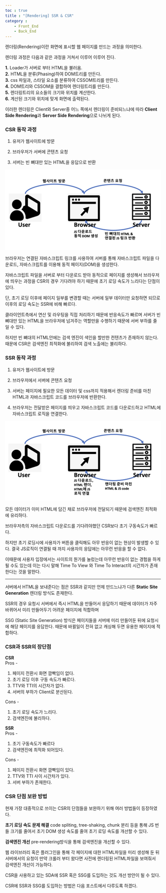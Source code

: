 ```yaml
---
toc : true
title : "[Rendering] SSR & CSR"
category : 
    - Front_End
    - Back_End
---
```

렌더링$($Rendering)이란 화면에 표시할 웹 페이지를 만드는 과정을 의미한다.

렌더링 과정은 다음과 같은 과정을 거쳐서 이루어 이루어 진다.

**1.** Loader가 서버로 부터 HTML을 불러옴.<br>
**2.** HTML을 분류$($Phasing)하여 DOM트리를 만든다.<br>
**3.** css 파일과, 스타일 요소를 분류하여 CSSOM트리를 만든다.<br>
**4.** DOM트리와 CSSOM을 결합하여 렌더링트리를 만든다.<br>
**5.** 렌더링트리의 요소들의 크기와 위치를 계산한다.<br>
**6.** 계산된 크기와 위치에 맞게 화면에 출력된다.<br>

이러한 렌더링은 Client와 Server중 어느 쪽에서 렌더링이 준비되느냐에 따라 **Client Side Rendering**과 **Server Side Rendering**으로 나뉘게 된다.

### CSR 동작 과정

1. 유저가 웹사이트에 방문 

2. 브라우저가 서버에 콘텐츠 요청

3. 서버는 빈 뼈대만 있는 HTML을 응답으로 반환

![CSR Process](/assets/images/Back_End/CSR-Process.png) 

브라우저는 연결된 자바스크립트 링크를 사용하여 서버를 통해 자바스크립트 파일을 다운로드, 자바스크립트를 이용해 동적 페이지$($DOM)을 생성한다.

자바스크립트 파일을 서버로 부터 다운로드 받아 동적으로 페이지를 생성해서 브라우저에 띄우는 과정을 CSR의 경우 기다려야 하기 때문에 초기 로딩 속도가 느리다는 단점이 있다.

단, 초기 로딩 이후에 페이지 일부를 변경할 때는 서버에 일부 데이터만 요청하면 되므로 이후의 로딩 속도는 SSR에 비해 빠르다.

클라이언트측에서 연산 및 라우팅을 직접 처리하기 때문에 반응속도가 빠르며 서버가 빈 뼈대만 있는 HTML을 브라우저에 넘겨주는 역할만을 수행하기 때문에 서버 부하를 줄일 수 있다.

하지만 빈 뼈대의 HTML안에는 검색 엔진이 색인을 할만한 컨텐츠가 존재하지 않는다. 때문에 CSR은 검색엔진 최적화에 불리하여 검색 노출에는 불리하다.

### SSR 동작 과정

1. 유저가 웹사이트에 방문

2. 브라우저에서 서버에 콘텐츠 요청

3. 서버는 페이지에 필요한 모든 데이터 및 css까지 적용해서 렌더링 준비를 마친 HTML과 자바스크립트 코드를 브라우저에 반환한다. 

4. 브라우저는 전달받은 페이지를 띄우고 자바스크립트 코드를 다운로드하고 HTML에 자바스크립트 로직을 연결한다.

![SSR Process](/assets/images/Back_End/SSR-Process.png) 

모든 데이터가 이미 HTML에 담긴 채로 브라우저에 전달되기 때문에 검색엔진 최적화에 유리하다.

브라우저측의 자바스크립트 다운로드를 기다려야했던 CSR보다 초기 구동속도가 빠르다.

하지만 초기 로딩시에 사용자가 버튼을 클릭해도 아무 반응이 없는 현상이 발생할 수 있다. 결국 JS로직이 연결될 때 까지 사용자의 응답에는 아무런 반응을 할 수 없다.

이때문에 사용자 입장에서는 사이트의 뭔가를 눌렀는데 아무런 반응이 없는 경험을 하게 될 수도 있는데 이는 다시 말해 Time To View 와 Time To Interact의 시간차가 존재한다는 것을 말한다.

---

서버에서 HTML을 보내준다는 점은 SSR과 같지만 언제 만드느냐가 다른 **Static Site Generation** 렌더링 방식도 존재한다.

SSR의 경우 요청시 서버에서 즉시 HTML을 만들어서 응답하기 때문에 데이터가 자주 바뀌어서 미리 만들어두기 어려운 페이지에 적합하며

SSG $($Static Site Generation) 방식은 페이지들을 서버에 미리 만들어둔 뒤에 요청시에 해당 페이지를 응답한다. 때문에 바뀔일이 전혀 없고 캐싱해 두면 유용한 페이지에 적합하다.

### CSR과 SSR의 장단점

**CSR**
<br>
Pros - 
1. 페이지 전환시 화면 깜빡임이 없다.
2. 초기 로딩 이후 구동 속도가 빠르다.
3. TTV와 TTI의 시간차가 없다.
4. 서버의 부하가 Client로 분산된다.

Cons -
1. 초기 로딩 속도가 느리다.
2. 검색엔진에 불리하다.

**SSR**
<br>
Pros -
1. 초기 구동속도가 빠르다
2. 검색엔진에 최적화 되어있다.

Cons -
1. 페이지 전환시 화면 깜빡임이 있다.
2. TTV와 TTI 사이 시간차가 있다.
3. 서버 부하가 존재한다.

### CSR 단점 보완 방법
현재 가장 대중적으로 쓰이는 CSR의 단점들을 보완하기 위해 여러 방법들이 등장하였다.

**초기 로딩 속도 문제 해결**
code spliting, tree-shaking, chunk 분리 등을 통해 JS 번들 크기를 줄여서 초기 DOM 생성 속도를 줄여 초기 로딩 속도를 개선할 수 있다.

**검색엔진 개선**
pre-rendering방식을 통해 검색엔진을 개선할 수 있다.

웹 라이브러리 혹은 플러그인을 통해 각 페이지에 대한 HTML파일을 미리 생성해 둔 뒤 서버에서의 요청이 만약 크롤러 부터 왔다면 사전에 렌더링된 HTML파일을 보여줘서 검색엔진 개선이 가능하다.

CSR을 사용하고 있는 SDA에 SSR 혹은 SSG를 도입하는 것도 개선 방안이 될 수 있다.

CSR에 SSR과 SSG를 도입하는 방법은 다음 포스트에서 다루도록 하겠다.